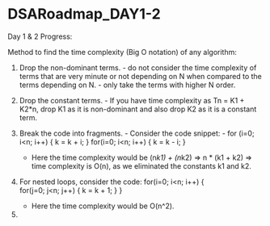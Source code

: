 # DSARoadmap_DAY1-2

Day 1 & 2 Progress:

Method to find the time complexity (Big O notation) of any algorithm: 

1. Drop the non-dominant terms.
       - do not consider the time complexity of terms that are very minute or not depending on N when compared to the terms depending on N. 
       - only take the terms with higher N order.
2. Drop the constant terms.
       - If you have time complexity as Tn = K1 + K2*n, drop K1 as it is non-dominant and also drop K2 as it is a constant term.
3. Break the code into fragments.
       - Consider the code snippet: 
       -      for (i=0; i<n; i++)
              {
                 k = k + i;
              }
              for(i=0; i<n; i++)
              {
                 k = k - i;
              }   
              
      - Here the time complexity would be (n*k1) + (n*k2) => n * (k1 + k2) => time complexity is O(n), as we eliminated the constants k1 and k2.

4. For nested loops, consider the code: 
       for(i=0; i<n; i++)
       {      
             for(j=0; j<n; j++)
              {
                     k = k + 1; 
              }
        }
       
      - Here the time complexity would be O(n^2).
5. 

